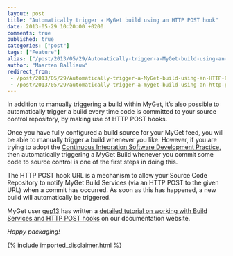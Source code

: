 ```yaml
---
layout: post
title: "Automatically trigger a MyGet build using an HTTP POST hook"
date: 2013-05-29 10:20:00 +0200
comments: true
published: true
categories: ["post"]
tags: ["Feature"]
alias: ["/post/2013/05/29/Automatically-trigger-a-MyGet-build-using-an-HTTP-POST-hook.aspx", "/post/2013/05/29/automatically-trigger-a-myget-build-using-an-http-post-hook.aspx"]
author: "Maarten Balliauw"
redirect_from:
 - /post/2013/05/29/Automatically-trigger-a-MyGet-build-using-an-HTTP-POST-hook.aspx.html
 - /post/2013/05/29/automatically-trigger-a-myget-build-using-an-http-post-hook.aspx.html
---
```


<p>In addition to manually triggering a build within MyGet, it&rsquo;s also possible to automatically trigger a build every time code is committed to your source control repository, by making use of HTTP POST hooks.</p>
<p>Once you have fully configured a build source for your MyGet feed, you will be able to manually trigger a build whenever you like. However, if you are trying to adopt the <a href="http://martinfowler.com/articles/continuousIntegration.html">Continuous Integration Software Development Practice</a>, then automatically triggering a MyGet Build whenever you commit some code to source control is one of the first steps in doing this.</p>
<p>The HTTP POST hook URL is a mechanism to allow your Source Code Repository to notify MyGet Build Services (via an HTTP POST to the given URL) when a commit has occurred. As soon as this has happened, a new build will automatically be triggered.</p>
<p>MyGet user <a href="http://www.twitter.com/gep13">gep13</a> has written a <a href="http://docs.myget.org/docs/how-to/auto-trigger-a-myget-build-using-an-http-post-hook-url">detailed tutorial on working with Build Services and HTTP POST hooks</a> on our documentation website.</p>
<p><em>Happy packaging!</em></p>
{% include imported_disclaimer.html %}
